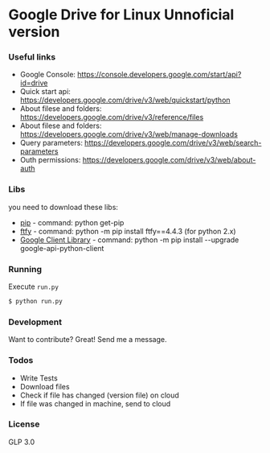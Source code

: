 # Google Drive for Linux Unnoficial version
### Useful links
  * Google Console: https://console.developers.google.com/start/api?id=drive
  * Quick start api: https://developers.google.com/drive/v3/web/quickstart/python
  * About filese and folders: https://developers.google.com/drive/v3/reference/files
  * About filese and folders: https://developers.google.com/drive/v3/web/manage-downloads
  * Query parameters: https://developers.google.com/drive/v3/web/search-parameters
  * Outh permissions: https://developers.google.com/drive/v3/web/about-auth

### Libs
you need to download these libs:
* [pip] - command: python get-pip
* [ftfy] - command: python -m pip install ftfy==4.4.3 (for python 2.x)
* [Google Client Library] - command: python -m pip install --upgrade google-api-python-client

### Running
Execute ```run.py```

```sh
$ python run.py
```

### Development
Want to contribute? Great! Send me a message.

### Todos
 - Write Tests
 - Download files
 - Check if file has changed (version file) on cloud
 - If file was changed in machine, send to cloud

### License
GLP 3.0

   [pip]: <https://pip.pypa.io/en/stable/installing/>
   [ftfy]: <https://github.com/LuminosoInsight/python-ftfy>
   [Google Client Library]: <https://developers.google.com/api-client-library/python/start/installation>